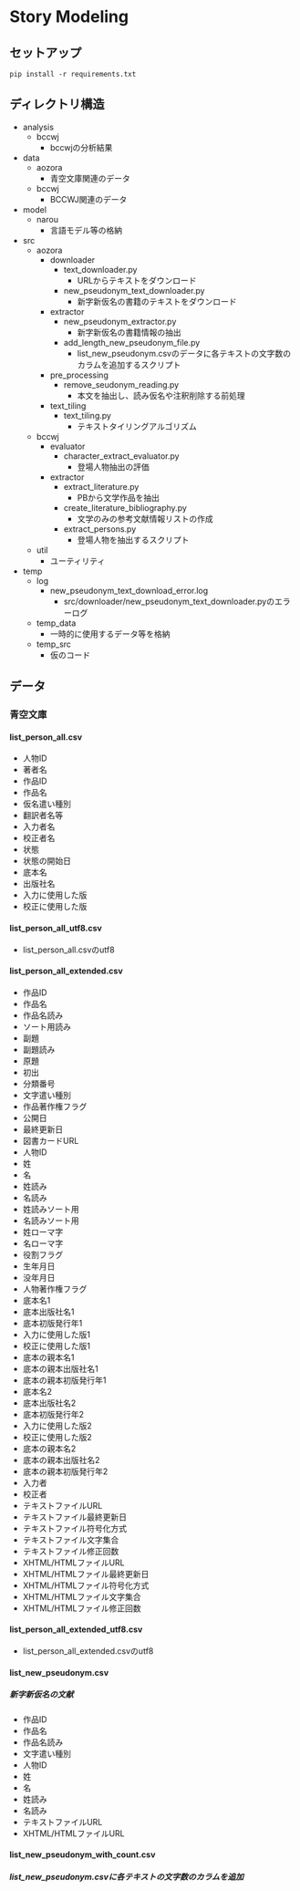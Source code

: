 # Story Modeling

## セットアップ
```
pip install -r requirements.txt
```

## ディレクトリ構造
- analysis
    - bccwj
        - bccwjの分析結果
- data
    - aozora
        - 青空文庫関連のデータ
    - bccwj
        - BCCWJ関連のデータ
- model
    - narou
        - 言語モデル等の格納
- src
    - aozora
        - downloader
            - text_downloader.py
                - URLからテキストをダウンロード
            - new_pseudonym_text_downloader.py
                - 新字新仮名の書籍のテキストをダウンロード
        - extractor
            - new_pseudonym_extractor.py
                - 新字新仮名の書籍情報の抽出
            - add_length_new_pseudonym_file.py
                - list_new_pseudonym.csvのデータに各テキストの文字数のカラムを追加するスクリプト
        - pre_processing
            - remove_seudonym_reading.py
                - 本文を抽出し、読み仮名や注釈削除する前処理
        - text_tiling
            - text_tiling.py
                - テキストタイリングアルゴリズム
    - bccwj
        - evaluator
            - character_extract_evaluator.py
                - 登場人物抽出の評価
        - extractor
            - extract_literature.py
                - PBから文学作品を抽出
            - create_literature_bibliography.py
                - 文学のみの参考文献情報リストの作成
            - extract_persons.py
                - 登場人物を抽出するスクリプト
    - util
        - ユーティリティ
- temp
    - log
        - new_pseudonym_text_download_error.log
            - src/downloader/new_pseudonym_text_downloader.pyのエラーログ
    - temp_data
        - 一時的に使用するデータ等を格納
    - temp_src
        - 仮のコード

## データ
### 青空文庫
#### list_person_all.csv
- 人物ID
- 著者名
- 作品ID
- 作品名
- 仮名遣い種別
- 翻訳者名等
- 入力者名
- 校正者名
- 状態
- 状態の開始日
- 底本名
- 出版社名
- 入力に使用した版
- 校正に使用した版
#### list_person_all_utf8.csv
- list_person_all.csvのutf8
#### list_person_all_extended.csv
- 作品ID
- 作品名
- 作品名読み
- ソート用読み
- 副題
- 副題読み
- 原題
- 初出
- 分類番号
- 文字遣い種別
- 作品著作権フラグ
- 公開日
- 最終更新日
- 図書カードURL
- 人物ID
- 姓
- 名
- 姓読み
- 名読み
- 姓読みソート用
- 名読みソート用
- 姓ローマ字
- 名ローマ字
- 役割フラグ
- 生年月日
- 没年月日
- 人物著作権フラグ
- 底本名1
- 底本出版社名1
- 底本初版発行年1
- 入力に使用した版1
- 校正に使用した版1
- 底本の親本名1
- 底本の親本出版社名1
- 底本の親本初版発行年1
- 底本名2
- 底本出版社名2
- 底本初版発行年2
- 入力に使用した版2
- 校正に使用した版2
- 底本の親本名2
- 底本の親本出版社名2
- 底本の親本初版発行年2
- 入力者
- 校正者
- テキストファイルURL
- テキストファイル最終更新日
- テキストファイル符号化方式
- テキストファイル文字集合
- テキストファイル修正回数
- XHTML/HTMLファイルURL
- XHTML/HTMLファイル最終更新日
- XHTML/HTMLファイル符号化方式
- XHTML/HTMLファイル文字集合
- XHTML/HTMLファイル修正回数
#### list_person_all_extended_utf8.csv
- list_person_all_extended.csvのutf8
#### list_new_pseudonym.csv
##### 新字新仮名の文献
- 作品ID
- 作品名
- 作品名読み
- 文字遣い種別
- 人物ID
- 姓
- 名
- 姓読み
- 名読み
- テキストファイルURL
- XHTML/HTMLファイルURL
#### list_new_pseudonym_with_count.csv
##### list_new_pseudonym.csvに各テキストの文字数のカラムを追加
